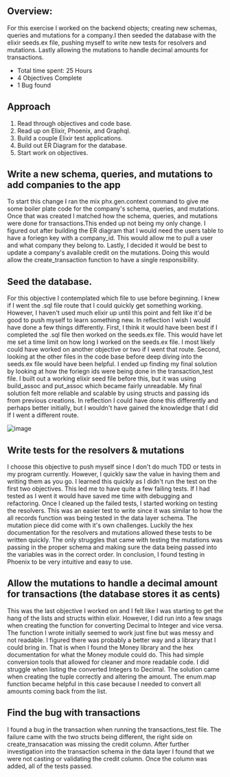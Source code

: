 ## Overview:
For this exercise I worked on the backend objects; creating new schemas, queries and mutations for a company.I then seeded the database with the elixir seeds.ex file, pushing myself to write new tests for resolvers and mutations. Lastly allowing the mutations to handle decimal amounts for transactions.

* Total time spent: 25 Hours
* 4 Objectives Complete
* 1 Bug found

## Approach
1. Read through objectives and code base.
2. Read up on Elixir, Phoenix, and Graphql.
3. Build a couple Elixir test applications.
4. Build out ER Diagram for the database.
5. Start work on objectives. 

## Write a new schema, queries, and mutations to add companies to the app
To start this change I ran the mix phx.gen.context command to give me some boiler plate code for the company's schema, queries, and mutations. Once that was created I matched how the schema, queries, and mutations were done for transactions.This ended up not being my only change. I figured out after building the ER diagram that I would need the users table to
have a foriegn key with a company_id. This would allow me to pull a user and what company they belong to. Lastly, I decided it would be best to update a company's available credit on the mutations. Doing this would allow the create_transaction function to have a single responsibility. 

## Seed the database.
For this objective I contemplated which file to use before beginning. I knew if I went the .sql file route that I could quickly get something working. However, I haven't used much elixir up until this point and felt like it'd be good to push myself to learn something new. In reflection I wish I would have done a few things differently. First, I think it would have been best if I completed the .sql file then worked on the seeds.ex file. This would have let me set a time limit on how long I worked on the seeds.ex file. I most likely could have worked on another objective or two if I went that route. Second, looking at the other files in the code base before deep diving into the seeds.ex file would have been helpful. I ended up finding my final solution by looking at how the foriegn ids were being done in the transaction_test file. I built out a working elixir seed file before this, but it was using build_assoc and put_assoc which became fairly unreadable. My final solution felt more reliable and scalable by using structs and passing ids from previous creations. In reflection I could have done this differently and perhaps better initially, but I wouldn't have gained the knowledge that I did If I went a different route.

![image](https://user-images.githubusercontent.com/46794273/144009695-f96aca92-d044-4fd8-81d8-928ffeb90e97.png)

## Write tests for the resolvers & mutations
I choose this objective to push myself since I don't do much TDD or tests in my program currently. However, I quickly saw the value in having them and writing them as you go. I learned this quickly as I didn't run the test on the first two objectives. This led me to have quite a few failing tests. If I had tested as I went it would have saved me time with debugging and refactoring. Once I cleaned up the failed tests, I started working on testing the resolvers. This was an easier test to write since it was similar to how the all records function was being tested in the data layer schema. The mutation piece did come with it's own challenges. Luckily the hex documentation for the resolvers and mutations allowed these tests to be written quickly. The only struggles that came with testing the mutations was passing in the proper schema and making sure the data being passed into the variables was in the correct order. In conclusion, I found testing in Phoenix to be very intuitive and easy to use.

## Allow the mutations to handle a decimal amount for transactions (the database stores it as cents)
This was the last objective I worked on and I felt like I was starting to get the hang of the lists and structs within elixir. However, I did run into a few snags when creating the function for converting Decimal to Integer and vice versa. The function I wrote initially seemed to work just fine but was messy and not readable. I figured there was probably a better way and a library that I could bring in. That is when I found the Money library and the hex documentation for what the Money module could do. This had simple conversion tools that allowed for cleaner and more readable code. I did struggle when listing the converted Integers to Decimal. The solution came when creating the tuple correctly and altering the amount. The enum.map function became helpful in this case because I needed to convert all amounts coming back from the list.  

## Find the bug with transactions
I found a bug in the transaction when running the transactions_test file. The failure came with the two structs being different, the right side on create_transacation was missing the credit column. After further investigation into the transaction schema in the data layer I found that we were not casting or validating the credit column. Once the column was added, all of the tests passed. 
